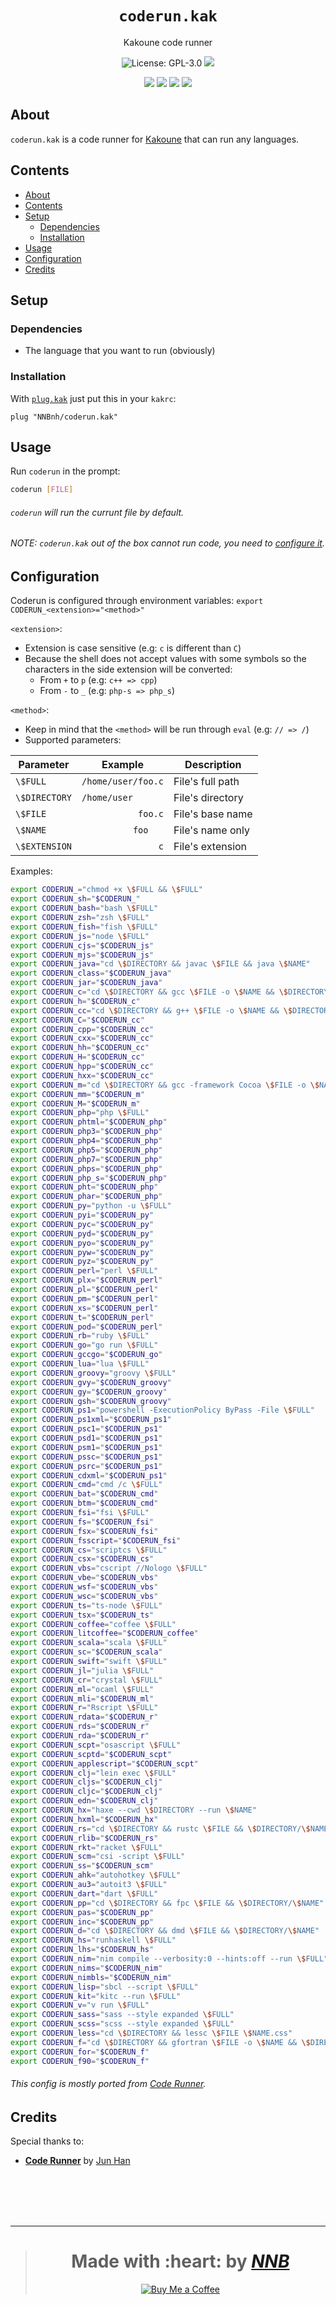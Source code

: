 <h1 align="center"><code>coderun.kak</code></h1>
<p align="center">Kakoune code runner</p>
<p align="center"><img src="https://img.shields.io/github/license/NNBnh/coderun.kak?labelColor=585858&color=F7CA88&style=for-the-badge" alt="License: GPL-3.0"> <img src="https://img.shields.io/github/last-commit/NNBnh/coderun.kak?labelColor=585858&color=F7CA88&style=for-the-badge"></p>
<p align="center"><img src="https://img.shields.io/github/watchers/NNBnh/coderun.kak?labelColor=585858&color=F7CA88&style=flat-square"> <img src="https://img.shields.io/github/stars/NNBnh/coderun.kak?labelColor=585858&color=F7CA88&style=flat-square"> <img src="https://img.shields.io/github/forks/NNBnh/coderun.kak?labelColor=585858&color=F7CA88&style=flat-square"> <img src="https://img.shields.io/github/issues/NNBnh/coderun.kak?labelColor=585858&color=F7CA88&style=flat-square"></p>

## About
`coderun.kak` is a code runner for [Kakoune](http://kakoune.org) that can run any languages.

## Contents
- [About](#about)
- [Contents](#contents)
- [Setup](#setup)
  - [Dependencies](#dependencies)
  - [Installation](#installation)
- [Usage](#usage)
- [Configuration](#configuration)
- [Credits](#credits)

## Setup
### Dependencies
- The language that you want to run (obviously)

### Installation
With [`plug.kak`](https://github.com/robertmeta/plug.kak) just put this in your `kakrc`:

```
plug "NNBnh/coderun.kak"
```

## Usage
Run `coderun` in the prompt:

```sh
coderun [FILE]
```

###### `coderun` will run the currunt file by default.

###### NOTE: `coderun.kak` out of the box cannot run code, you need to [configure it](#configuration).

## Configuration
Coderun is configured through environment variables: `export CODERUN_<extension>="<method>"`

`<extension>`:
- Extension is case sensitive (e.g: `c` is different than `C`)
- Because the shell does not accept values with some symbols so the characters in the side extension will be converted:
  - From `+` to `p` (e.g: `c++ => cpp`)
  - From `-` to `_` (e.g: `php-s => php_s`)

`<method>`:
- Keep in mind that the `<method>` will be run through `eval` (e.g: `// => /`)
- Supported parameters:

|  Parameter  |      Example     |   Description  |
|-------------|------------------|----------------|
|`\$FULL`     |`/home/user/foo.c`|File's full path|
|`\$DIRECTORY`|`/home/user      `|File's directory|
|`\$FILE`     |`           foo.c`|File's base name|
|`\$NAME`     |`           foo  `|File's name only|
|`\$EXTENSION`|`               c`|File's extension|

Examples:

```sh
export CODERUN_="chmod +x \$FULL && \$FULL"
export CODERUN_sh="$CODERUN_"
export CODERUN_bash="bash \$FULL"
export CODERUN_zsh="zsh \$FULL"
export CODERUN_fish="fish \$FULL"
export CODERUN_js="node \$FULL"
export CODERUN_cjs="$CODERUN_js"
export CODERUN_mjs="$CODERUN_js"
export CODERUN_java="cd \$DIRECTORY && javac \$FILE && java \$NAME"
export CODERUN_class="$CODERUN_java"
export CODERUN_jar="$CODERUN_java"
export CODERUN_c="cd \$DIRECTORY && gcc \$FILE -o \$NAME && \$DIRECTORY/\$NAME"
export CODERUN_h="$CODERUN_c"
export CODERUN_cc="cd \$DIRECTORY && g++ \$FILE -o \$NAME && \$DIRECTORY/\$NAME"
export CODERUN_C="$CODERUN_cc"
export CODERUN_cpp="$CODERUN_cc"
export CODERUN_cxx="$CODERUN_cc"
export CODERUN_hh="$CODERUN_cc"
export CODERUN_H="$CODERUN_cc"
export CODERUN_hpp="$CODERUN_cc"
export CODERUN_hxx="$CODERUN_cc"
export CODERUN_m="cd \$DIRECTORY && gcc -framework Cocoa \$FILE -o \$NAME && \$DIRECTORY/\$NAME"
export CODERUN_mm="$CODERUN_m"
export CODERUN_M="$CODERUN_m"
export CODERUN_php="php \$FULL"
export CODERUN_phtml="$CODERUN_php"
export CODERUN_php3="$CODERUN_php"
export CODERUN_php4="$CODERUN_php"
export CODERUN_php5="$CODERUN_php"
export CODERUN_php7="$CODERUN_php"
export CODERUN_phps="$CODERUN_php"
export CODERUN_php_s="$CODERUN_php"
export CODERUN_pht="$CODERUN_php"
export CODERUN_phar="$CODERUN_php"
export CODERUN_py="python -u \$FULL"
export CODERUN_pyi="$CODERUN_py"
export CODERUN_pyc="$CODERUN_py"
export CODERUN_pyd="$CODERUN_py"
export CODERUN_pyo="$CODERUN_py"
export CODERUN_pyw="$CODERUN_py"
export CODERUN_pyz="$CODERUN_py"
export CODERUN_perl="perl \$FULL"
export CODERUN_plx="$CODERUN_perl"
export CODERUN_pl="$CODERUN_perl"
export CODERUN_pm="$CODERUN_perl"
export CODERUN_xs="$CODERUN_perl"
export CODERUN_t="$CODERUN_perl"
export CODERUN_pod="$CODERUN_perl"
export CODERUN_rb="ruby \$FULL"
export CODERUN_go="go run \$FULL"
export CODERUN_gccgo="$CODERUN_go"
export CODERUN_lua="lua \$FULL"
export CODERUN_groovy="groovy \$FULL"
export CODERUN_gvy="$CODERUN_groovy"
export CODERUN_gy="$CODERUN_groovy"
export CODERUN_gsh="$CODERUN_groovy"
export CODERUN_ps1="powershell -ExecutionPolicy ByPass -File \$FULL"
export CODERUN_ps1xml="$CODERUN_ps1"
export CODERUN_psc1="$CODERUN_ps1"
export CODERUN_psd1="$CODERUN_ps1"
export CODERUN_psm1="$CODERUN_ps1"
export CODERUN_pssc="$CODERUN_ps1"
export CODERUN_psrc="$CODERUN_ps1"
export CODERUN_cdxml="$CODERUN_ps1"
export CODERUN_cmd="cmd /c \$FULL"
export CODERUN_bat="$CODERUN_cmd"
export CODERUN_btm="$CODERUN_cmd"
export CODERUN_fsi="fsi \$FULL"
export CODERUN_fs="$CODERUN_fsi"
export CODERUN_fsx="$CODERUN_fsi"
export CODERUN_fsscript="$CODERUN_fsi"
export CODERUN_cs="scriptcs \$FULL"
export CODERUN_csx="$CODERUN_cs"
export CODERUN_vbs="cscript //Nologo \$FULL"
export CODERUN_vbe="$CODERUN_vbs"
export CODERUN_wsf="$CODERUN_vbs"
export CODERUN_wsc="$CODERUN_vbs"
export CODERUN_ts="ts-node \$FULL"
export CODERUN_tsx="$CODERUN_ts"
export CODERUN_coffee="coffee \$FULL"
export CODERUN_litcoffee="$CODERUN_coffee"
export CODERUN_scala="scala \$FULL"
export CODERUN_sc="$CODERUN_scala"
export CODERUN_swift="swift \$FULL"
export CODERUN_jl="julia \$FULL"
export CODERUN_cr="crystal \$FULL"
export CODERUN_ml="ocaml \$FULL"
export CODERUN_mli="$CODERUN_ml"
export CODERUN_r="Rscript \$FULL"
export CODERUN_rdata="$CODERUN_r"
export CODERUN_rds="$CODERUN_r"
export CODERUN_rda="$CODERUN_r"
export CODERUN_scpt="osascript \$FULL"
export CODERUN_scptd="$CODERUN_scpt"
export CODERUN_applescript="$CODERUN_scpt"
export CODERUN_clj="lein exec \$FULL"
export CODERUN_cljs="$CODERUN_clj"
export CODERUN_cljc="$CODERUN_clj"
export CODERUN_edn="$CODERUN_clj"
export CODERUN_hx="haxe --cwd \$DIRECTORY --run \$NAME"
export CODERUN_hxml="$CODERUN_hx"
export CODERUN_rs="cd \$DIRECTORY && rustc \$FILE && \$DIRECTORY/\$NAME"
export CODERUN_rlib="$CODERUN_rs"
export CODERUN_rkt="racket \$FULL"
export CODERUN_scm="csi -script \$FULL"
export CODERUN_ss="$CODERUN_scm"
export CODERUN_ahk="autohotkey \$FULL"
export CODERUN_au3="autoit3 \$FULL"
export CODERUN_dart="dart \$FULL"
export CODERUN_pp="cd \$DIRECTORY && fpc \$FILE && \$DIRECTORY/\$NAME"
export CODERUN_pas="$CODERUN_pp"
export CODERUN_inc="$CODERUN_pp"
export CODERUN_d="cd \$DIRECTORY && dmd \$FILE && \$DIRECTORY/\$NAME"
export CODERUN_hs="runhaskell \$FULL"
export CODERUN_lhs="$CODERUN_hs"
export CODERUN_nim="nim compile --verbosity:0 --hints:off --run \$FULL"
export CODERUN_nims="$CODERUN_nim"
export CODERUN_nimbls="$CODERUN_nim"
export CODERUN_lisp="sbcl --script \$FULL"
export CODERUN_kit="kitc --run \$FULL"
export CODERUN_v="v run \$FULL"
export CODERUN_sass="sass --style expanded \$FULL"
export CODERUN_scss="scss --style expanded \$FULL"
export CODERUN_less="cd \$DIRECTORY && lessc \$FILE \$NAME.css"
export CODERUN_f="cd \$DIRECTORY && gfortran \$FILE -o \$NAME && \$DIRECTORY/\$NAME"
export CODERUN_for="$CODERUN_f"
export CODERUN_f90="$CODERUN_f"
```

###### This config is mostly ported from [Code Runner](https://github.com/formulahendry/vscode-code-runner/blob/101a718478136f5a7022fd4d4aaa22bf9a82176d/package.json#L127-L176).

## Credits
Special thanks to:
- [**Code Runner**](https://github.com/formulahendry/vscode-code-runner) by [Jun Han](https://github.com/formulahendry)

<br><br><br><br>

---

> <h1 align="center">Made with :heart: by <a href="https://github.com/NNBnh"><i>NNB</i></a></h1>
>
> <p align="center"><a href="https://www.buymeacoffee.com/nnbnh"><img src="https://img.shields.io/badge/buy_me_a_coffee%20-%23F7CA88.svg?logo=buy-me-a-coffee&logoColor=333333&style=for-the-badge" alt="Buy Me a Coffee"></p>

